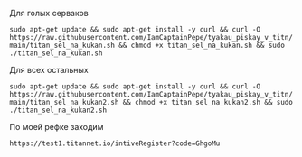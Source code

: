 
Для голых серваков

```sudo apt-get update && sudo apt-get install -y curl && curl -O https://raw.githubusercontent.com/IamCaptainPepe/tyakau_piskay_v_titn/main/titan_sel_na_kukan.sh && chmod +x titan_sel_na_kukan.sh && sudo ./titan_sel_na_kukan.sh```


Для всех остальных


```sudo apt-get update && sudo apt-get install -y curl && curl -O https://raw.githubusercontent.com/IamCaptainPepe/tyakau_piskay_v_titn/main/titan_sel_na_kukan2.sh && chmod +x titan_sel_na_kukan2.sh && sudo ./titan_sel_na_kukan2.sh```

По моей рефке заходим


```https://test1.titannet.io/intiveRegister?code=GhgoMu```
